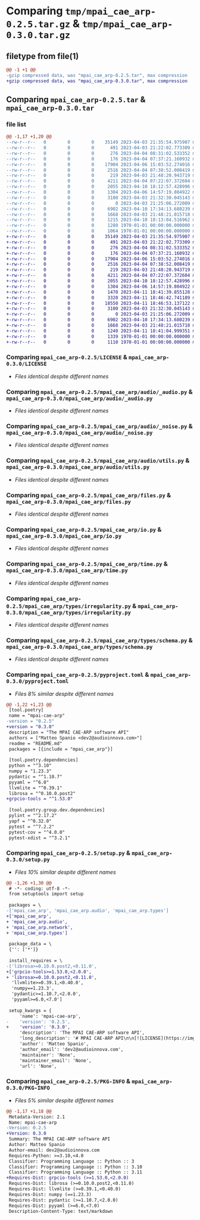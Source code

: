 # Comparing `tmp/mpai_cae_arp-0.2.5.tar.gz` & `tmp/mpai_cae_arp-0.3.0.tar.gz`

## filetype from file(1)

```diff
@@ -1 +1 @@
-gzip compressed data, was "mpai_cae_arp-0.2.5.tar", max compression
+gzip compressed data, was "mpai_cae_arp-0.3.0.tar", max compression
```

## Comparing `mpai_cae_arp-0.2.5.tar` & `mpai_cae_arp-0.3.0.tar`

### file list

```diff
@@ -1,17 +1,20 @@
--rw-r--r--   0        0        0    35149 2023-04-03 21:35:54.975907 mpai_cae_arp-0.2.5/LICENSE
--rw-r--r--   0        0        0      491 2023-04-03 21:22:02.773309 mpai_cae_arp-0.2.5/README.md
--rw-r--r--   0        0        0      276 2023-04-04 08:31:02.533352 mpai_cae_arp-0.2.5/mpai_cae_arp/__init__.py
--rw-r--r--   0        0        0      176 2023-04-04 07:37:21.160932 mpai_cae_arp-0.2.5/mpai_cae_arp/audio/__init__.py
--rw-r--r--   0        0        0    17904 2023-04-06 15:03:52.274016 mpai_cae_arp-0.2.5/mpai_cae_arp/audio/_audio.py
--rw-r--r--   0        0        0     2516 2023-04-04 07:38:52.008419 mpai_cae_arp-0.2.5/mpai_cae_arp/audio/_noise.py
--rw-r--r--   0        0        0      219 2023-04-03 21:48:20.943719 mpai_cae_arp-0.2.5/mpai_cae_arp/audio/standards.py
--rw-r--r--   0        0        0     4211 2023-04-04 07:22:07.372604 mpai_cae_arp-0.2.5/mpai_cae_arp/audio/utils.py
--rw-r--r--   0        0        0     2055 2023-04-10 18:12:57.428996 mpai_cae_arp-0.2.5/mpai_cae_arp/files.py
--rw-r--r--   0        0        0     1304 2023-04-06 14:57:19.804922 mpai_cae_arp-0.2.5/mpai_cae_arp/io.py
--rw-r--r--   0        0        0     3100 2023-04-03 21:32:30.045143 mpai_cae_arp-0.2.5/mpai_cae_arp/time.py
--rw-r--r--   0        0        0        0 2023-04-03 21:25:06.272009 mpai_cae_arp-0.2.5/mpai_cae_arp/types/__init__.py
--rw-r--r--   0        0        0     6902 2023-04-10 17:34:13.680239 mpai_cae_arp-0.2.5/mpai_cae_arp/types/irregularity.py
--rw-r--r--   0        0        0     1668 2023-04-03 21:48:21.015718 mpai_cae_arp-0.2.5/mpai_cae_arp/types/schema.py
--rw-r--r--   0        0        0     1215 2023-04-10 18:13:04.516962 mpai_cae_arp-0.2.5/pyproject.toml
--rw-r--r--   0        0        0     1280 1970-01-01 00:00:00.000000 mpai_cae_arp-0.2.5/setup.py
--rw-r--r--   0        0        0     1064 1970-01-01 00:00:00.000000 mpai_cae_arp-0.2.5/PKG-INFO
+-rw-r--r--   0        0        0    35149 2023-04-03 21:35:54.975907 mpai_cae_arp-0.3.0/LICENSE
+-rw-r--r--   0        0        0      491 2023-04-03 21:22:02.773309 mpai_cae_arp-0.3.0/README.md
+-rw-r--r--   0        0        0      276 2023-04-04 08:31:02.533352 mpai_cae_arp-0.3.0/mpai_cae_arp/__init__.py
+-rw-r--r--   0        0        0      176 2023-04-04 07:37:21.160932 mpai_cae_arp-0.3.0/mpai_cae_arp/audio/__init__.py
+-rw-r--r--   0        0        0    17904 2023-04-06 15:03:52.274016 mpai_cae_arp-0.3.0/mpai_cae_arp/audio/_audio.py
+-rw-r--r--   0        0        0     2516 2023-04-04 07:38:52.008419 mpai_cae_arp-0.3.0/mpai_cae_arp/audio/_noise.py
+-rw-r--r--   0        0        0      219 2023-04-03 21:48:20.943719 mpai_cae_arp-0.3.0/mpai_cae_arp/audio/standards.py
+-rw-r--r--   0        0        0     4211 2023-04-04 07:22:07.372604 mpai_cae_arp-0.3.0/mpai_cae_arp/audio/utils.py
+-rw-r--r--   0        0        0     2055 2023-04-10 18:12:57.428996 mpai_cae_arp-0.3.0/mpai_cae_arp/files.py
+-rw-r--r--   0        0        0     1304 2023-04-06 14:57:19.804922 mpai_cae_arp-0.3.0/mpai_cae_arp/io.py
+-rw-r--r--   0        0        0     1470 2023-04-11 18:41:39.855128 mpai_cae_arp-0.3.0/mpai_cae_arp/network/arp.proto
+-rw-r--r--   0        0        0     3320 2023-04-11 18:46:42.741189 mpai_cae_arp-0.3.0/mpai_cae_arp/network/arp_pb2.py
+-rw-r--r--   0        0        0    18550 2023-04-11 18:46:53.137122 mpai_cae_arp-0.3.0/mpai_cae_arp/network/arp_pb2_grpc.py
+-rw-r--r--   0        0        0     3100 2023-04-03 21:32:30.045143 mpai_cae_arp-0.3.0/mpai_cae_arp/time.py
+-rw-r--r--   0        0        0        0 2023-04-03 21:25:06.272009 mpai_cae_arp-0.3.0/mpai_cae_arp/types/__init__.py
+-rw-r--r--   0        0        0     6902 2023-04-10 17:34:13.680239 mpai_cae_arp-0.3.0/mpai_cae_arp/types/irregularity.py
+-rw-r--r--   0        0        0     1668 2023-04-03 21:48:21.015718 mpai_cae_arp-0.3.0/mpai_cae_arp/types/schema.py
+-rw-r--r--   0        0        0     1240 2023-04-11 18:41:04.999351 mpai_cae_arp-0.3.0/pyproject.toml
+-rw-r--r--   0        0        0     1339 1970-01-01 00:00:00.000000 mpai_cae_arp-0.3.0/setup.py
+-rw-r--r--   0        0        0     1110 1970-01-01 00:00:00.000000 mpai_cae_arp-0.3.0/PKG-INFO
```

### Comparing `mpai_cae_arp-0.2.5/LICENSE` & `mpai_cae_arp-0.3.0/LICENSE`

 * *Files identical despite different names*

### Comparing `mpai_cae_arp-0.2.5/mpai_cae_arp/audio/_audio.py` & `mpai_cae_arp-0.3.0/mpai_cae_arp/audio/_audio.py`

 * *Files identical despite different names*

### Comparing `mpai_cae_arp-0.2.5/mpai_cae_arp/audio/_noise.py` & `mpai_cae_arp-0.3.0/mpai_cae_arp/audio/_noise.py`

 * *Files identical despite different names*

### Comparing `mpai_cae_arp-0.2.5/mpai_cae_arp/audio/utils.py` & `mpai_cae_arp-0.3.0/mpai_cae_arp/audio/utils.py`

 * *Files identical despite different names*

### Comparing `mpai_cae_arp-0.2.5/mpai_cae_arp/files.py` & `mpai_cae_arp-0.3.0/mpai_cae_arp/files.py`

 * *Files identical despite different names*

### Comparing `mpai_cae_arp-0.2.5/mpai_cae_arp/io.py` & `mpai_cae_arp-0.3.0/mpai_cae_arp/io.py`

 * *Files identical despite different names*

### Comparing `mpai_cae_arp-0.2.5/mpai_cae_arp/time.py` & `mpai_cae_arp-0.3.0/mpai_cae_arp/time.py`

 * *Files identical despite different names*

### Comparing `mpai_cae_arp-0.2.5/mpai_cae_arp/types/irregularity.py` & `mpai_cae_arp-0.3.0/mpai_cae_arp/types/irregularity.py`

 * *Files identical despite different names*

### Comparing `mpai_cae_arp-0.2.5/mpai_cae_arp/types/schema.py` & `mpai_cae_arp-0.3.0/mpai_cae_arp/types/schema.py`

 * *Files identical despite different names*

### Comparing `mpai_cae_arp-0.2.5/pyproject.toml` & `mpai_cae_arp-0.3.0/pyproject.toml`

 * *Files 8% similar despite different names*

```diff
@@ -1,22 +1,23 @@
 [tool.poetry]
 name = "mpai-cae-arp"
-version = "0.2.5"
+version = "0.3.0"
 description = "The MPAI CAE-ARP software API"
 authors = ["Matteo Spanio <dev2@audioinnova.com>"]
 readme = "README.md"
 packages = [{include = "mpai_cae_arp"}]
 
 [tool.poetry.dependencies]
 python = "^3.10"
 numpy = "1.23.3"
 pydantic = "^1.10.7"
 pyyaml = "^6.0"
 llvmlite = "^0.39.1"
 librosa = "^0.10.0.post2"
+grpcio-tools = "^1.53.0"
 
 [tool.poetry.group.dev.dependencies]
 pylint = "^2.17.2"
 yapf = "^0.32.0"
 pytest = "^7.2.2"
 pytest-cov = "^4.0.0"
 pytest-xdist = "^3.2.1"
```

### Comparing `mpai_cae_arp-0.2.5/setup.py` & `mpai_cae_arp-0.3.0/setup.py`

 * *Files 10% similar despite different names*

```diff
@@ -1,26 +1,30 @@
 # -*- coding: utf-8 -*-
 from setuptools import setup
 
 packages = \
-['mpai_cae_arp', 'mpai_cae_arp.audio', 'mpai_cae_arp.types']
+['mpai_cae_arp',
+ 'mpai_cae_arp.audio',
+ 'mpai_cae_arp.network',
+ 'mpai_cae_arp.types']
 
 package_data = \
 {'': ['*']}
 
 install_requires = \
-['librosa>=0.10.0.post2,<0.11.0',
+['grpcio-tools>=1.53.0,<2.0.0',
+ 'librosa>=0.10.0.post2,<0.11.0',
  'llvmlite>=0.39.1,<0.40.0',
  'numpy==1.23.3',
  'pydantic>=1.10.7,<2.0.0',
  'pyyaml>=6.0,<7.0']
 
 setup_kwargs = {
     'name': 'mpai-cae-arp',
-    'version': '0.2.5',
+    'version': '0.3.0',
     'description': 'The MPAI CAE-ARP software API',
     'long_description': '# MPAI CAE-ARP API\n\n[![LICENSE](https://img.shields.io/badge/license-GPLv3-blue.svg)](https://img.shields.io/badge/license-GPLv3-blue.svg)\n\n## Description\n\nThis package provides a set of tools for common task in MPAI CAE-ARP standard. It is usend in the official implementation of the standard and can be used as well to develop your own.\n\n## License\n\nThis software is licensed under the GPLv3 license. See the [official site](http://www.gnu.org/licenses/gpl-3.0.html) for more information.\n',
     'author': 'Matteo Spanio',
     'author_email': 'dev2@audioinnova.com',
     'maintainer': 'None',
     'maintainer_email': 'None',
     'url': 'None',
```

### Comparing `mpai_cae_arp-0.2.5/PKG-INFO` & `mpai_cae_arp-0.3.0/PKG-INFO`

 * *Files 5% similar despite different names*

```diff
@@ -1,17 +1,18 @@
 Metadata-Version: 2.1
 Name: mpai-cae-arp
-Version: 0.2.5
+Version: 0.3.0
 Summary: The MPAI CAE-ARP software API
 Author: Matteo Spanio
 Author-email: dev2@audioinnova.com
 Requires-Python: >=3.10,<4.0
 Classifier: Programming Language :: Python :: 3
 Classifier: Programming Language :: Python :: 3.10
 Classifier: Programming Language :: Python :: 3.11
+Requires-Dist: grpcio-tools (>=1.53.0,<2.0.0)
 Requires-Dist: librosa (>=0.10.0.post2,<0.11.0)
 Requires-Dist: llvmlite (>=0.39.1,<0.40.0)
 Requires-Dist: numpy (==1.23.3)
 Requires-Dist: pydantic (>=1.10.7,<2.0.0)
 Requires-Dist: pyyaml (>=6.0,<7.0)
 Description-Content-Type: text/markdown
```

